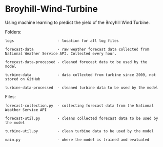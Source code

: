 # Broyhill-Wind-Turbine
Using machine learning to predict the yield of the Broyhill Wind Turbine. 

Folders:

    logs                    - location for all log files

    forecast-data           - raw weather forecast data collected from National Weather Service API. Collected every hour.

    forecast-data-processed - cleaned forecast data to be used by the model

    turbine-data            - data collected from turbine since 2009, not stored on GitHub

    turbine-data-processed  - cleaned turbine data to be used by the model


Files:

    forecast-collection.py  - collecting forecast data from the National Weather Service API

    forecast-util.py        - cleans collected forecast data to be used by the model

    turbine-util.py         - clean turbine data to be used by the model

    main.py                 - where the model is trained and evaluated